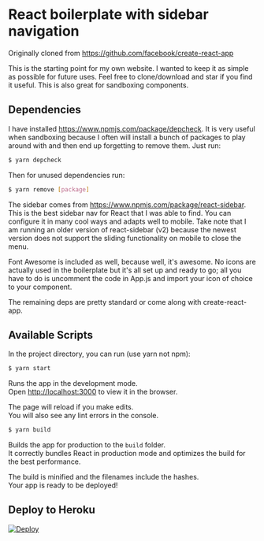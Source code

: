 # React boilerplate with sidebar navigation

Originally cloned from https://github.com/facebook/create-react-app

This is the starting point for my own website. I wanted to keep it as simple as possible for future uses. Feel free to clone/download and star if you find it useful. This is also great for sandboxing components.

## Dependencies
I have installed https://www.npmjs.com/package/depcheck. It is very useful when sandboxing because I often will install a bunch of packages to play around with and then end up forgetting to remove them. Just run:

```bash
$ yarn depcheck
```

Then for unused dependencies run:

```bash
$ yarn remove [package]
```

The sidebar comes from https://www.npmjs.com/package/react-sidebar. This is the best sidebar nav for React that I was able to find. You can configure it in many cool ways and adapts well to mobile. Take note that I am running an older version of react-sidebar (v2) because the newest version does not support the sliding functionality on mobile to close the menu.

Font Awesome is included as well, because well, it's awesome. No icons are actually used in the boilerplate but it's all set up and ready to go; all you have to do is uncomment the code in App.js and import your icon of choice to your component.

The remaining deps are pretty standard or come along with create-react-app. 

## Available Scripts

In the project directory, you can run (use yarn not npm):

```bash
$ yarn start
```

Runs the app in the development mode.<br>
Open [http://localhost:3000](http://localhost:3000) to view it in the browser.

The page will reload if you make edits.<br>
You will also see any lint errors in the console.

```bash
$ yarn build
```

Builds the app for production to the `build` folder.<br>
It correctly bundles React in production mode and optimizes the build for the best performance.

The build is minified and the filenames include the hashes.<br>
Your app is ready to be deployed!

## Deploy to Heroku

[![Deploy](https://www.herokucdn.com/deploy/button.png)](https://heroku.com/deploy)
